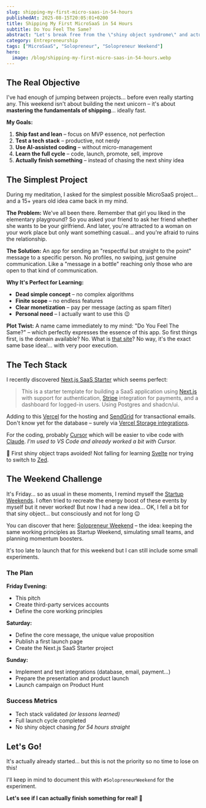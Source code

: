 ```yaml
---
slug: shipping-my-first-micro-saas-in-54-hours
publishedAt: 2025-08-15T20:05:01+0200
title: Shipping My First MicroSaaS in 54 Hours
subtitle: Do You Feel The Same?
abstract: "Let's break free from the \"shiny object syndrome\" and actually ship something! This weekend, I'm building my first MicroSaaS – not for success nor to get rich, but to master the art of finishing… and hopefully find the tech stack and methodologies that are right for me."
category: Entrepreneurship
tags: ["MicroSaaS", "Solopreneur", "Solopreneur Weekend"]
hero:
  image: /blog/shipping-my-first-micro-saas-in-54-hours.webp
---
```



## The Real Objective

I've had enough of jumping between projects… before even really starting any. This weekend isn't about building the next unicorn – it's about **mastering the fundamentals of shipping**… ideally fast.

**My Goals:**
1. **Ship fast and lean** – focus on MVP essence, not perfection
2. **Test a tech stack** – productive, not nerdy
3. **Use AI-assisted coding** – without micro-management
4. **Learn the full cycle** – code, launch, promote, sell, improve
5. **Actually finish something** – instead of chasing the next shiny idea


## The Simplest Project

During my meditation, I asked for the simplest possible MicroSaaS project… and a 15+ years old idea came back in my mind.

**The Problem:** We've all been there. Remember that girl you liked in the elementary playground? So you asked your friend to ask her friend whether she wants to be your girlfriend. And later, you're attracted to a woman on your work place but only want something casual… and you're afraid to ruins the relationship.

**The Solution:** An app for sending an "respectful but straight to the point" message to a specific person. No profiles, no swiping, just genuine communication. Like a "message in a bottle" reaching only those who are open to that kind of communication.

**Why It's Perfect for Learning:**
- **Dead simple concept** – no complex algorithms
- **Finite scope** – no endless features
- **Clear monetization** – pay per message (acting as spam filter)
- **Personal need** – I actually want to use this 😉

**Plot Twist:** A name came immediately to my mind: "Do You Feel The Same?" – which perfectly expresses the essence of this app. So first things first, is the domain available? No. What is [that site](https://doyoufeelthesame.com/)? No way, it's the exact same base idea!… with very poor execution.


## The Tech Stack

I recently discovered [Next.js SaaS Starter](https://github.com/nextjs/saas-starter) which seems perfect:

> This is a starter template for building a SaaS application using [Next.js](https://nextjs.org/) with support for authentication, [Stripe](https://stripe.com/) integration for payments, and a dashboard for logged-in users. Using Postgres and shadcn/ui.

Adding to this [Vercel](https://vercel.com/) for the hosting and [SendGrid](https://sendgrid.com/) for transactional emails. Don't know yet for the database – surely via [Vercel Storage integrations](https://vercel.com/marketplace/category/storage?category=storage&search=postgres).

For the coding, probably [Cursor](https://cursor.com/) which will be easier to vibe code with [Claude](https://claude.ai/). _I'm used to VS Code and already worked a bit with Cursor._

💪 First shiny object traps avoided! Not falling for learning [Svelte](https://svelte.dev/) nor trying to switch to [Zed](https://zed.dev/).


## The Weekend Challenge

It's Friday… so as usual in these moments, I remind myself the [Startup Weekends](https://www.techstars.com/communities/startup-weekend). I often tried to recreate the energy boost of these events by myself but it never worked! But now I had a new idea… OK, I fell a bit for that siny object… but consciously and not for long 😉

You can discover that here: [Solopreneur Weekend](solopreneur-weekend) – the idea: keeping the same working principles as Startup Weekend, simulating small teams, and planning momentum boosters.

It's too late to launch that for this weekend but I can still include some small experiments.


### The Plan

**Friday Evening:**
- This pitch
- Create third-party services accounts
- Define the core working principles

**Saturday:**
- Define the core message, the unique value proposition
- Publish a first launch page
- Create the Next.js SaaS Starter project

**Sunday:**
- Implement and test integrations (database, email, payment…)
- Prepare the presentation and product launch
- Launch campaign on Product Hunt


### Success Metrics

- Tech stack validated _(or lessons learned)_
- Full launch cycle completed
- No shiny object chasing _for 54 hours straight_


## Let's Go!

It's actually already started… but this is not the priority so no time to lose on this!

I'll keep in mind to document this with `#SolopreneurWeekend` for the experiment.

**Let's see if I can actually finish something for real! 🚀**
